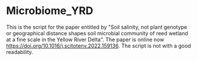 # Microbiome_YRD
This is the script for the paper entitled by "Soil salinity, not plant genotype or geographical distance shapes soil microbial community of reed wetland at a fine scale in the Yellow River Delta".
The paper is online now https://doi.org/10.1016/j.scitotenv.2022.159136.
The script is not with a good readability.
